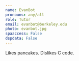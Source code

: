```yaml
---
name: EvanBot
pronouns: any/all
role: Tutor
email: evanbot@berkeley.edu
photo: evanbot.jpg
spaaccess: False
dspdata: False
---
```


Likes pancakes. Dislikes C code.